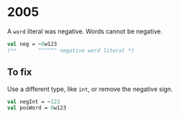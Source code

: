 # 2005

A `word` literal was negative. Words cannot be negative.

<!-- @limit first -->

```sml
val neg = ~0w123
(**       ^^^^^^ negative word literal *)
```

## To fix

Use a different type, like `int`, or remove the negative sign.

```sml
val negInt = ~123
val posWord = 0w123
```

